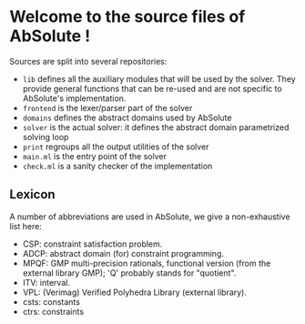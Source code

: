 # Welcome to the source files of AbSolute !

Sources are split into several repositories:
- `lib` defines all the auxiliary modules that will be used by the solver. They provide general functions that can be re-used and are not specific to AbSolute's implementation.
- `frontend` is the lexer/parser part of the solver
- `domains` defines the abstract domains used by AbSolute
- `solver` is the actual solver: it defines the abstract domain parametrized solving loop
- `print` regroups all the output utilities of the solver
- `main.ml` is the entry point of the solver
- `check.ml` is a sanity checker of the implementation

## Lexicon

A number of abbreviations are used in AbSolute, we give a non-exhaustive list here:

- CSP: constraint satisfaction problem.
- ADCP: abstract domain (for) constraint programming.
- MPQF: GMP multi-precision rationals, functional version (from the external library GMP); 'Q' probably stands for "quotient".
- ITV: interval.
- VPL: (Verimag) Verified Polyhedra Library (external library).
- csts: constants
- ctrs: constraints
